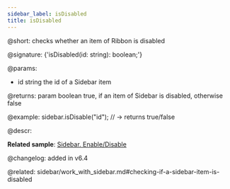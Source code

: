 ```yaml
---
sidebar_label: isDisabled
title: isDisabled
---          
```


@short: checks whether an item of Ribbon is disabled

@signature: {'isDisabled(id: string): boolean;'}

@params:
- id	string		the id of a Sidebar item

@returns:
param 	boolean		true, if an item of Sidebar is disabled, otherwise false


@example:
sidebar.isDisable("id"); // -> returns true/false


@descr:

**Related sample**: [Sidebar. Enable/Disable](https://snippet.dhtmlx.com/ea9fywne)

@changelog: added in v6.4

@related: sidebar/work_with_sidebar.md#checking-if-a-sidebar-item-is-disabled

